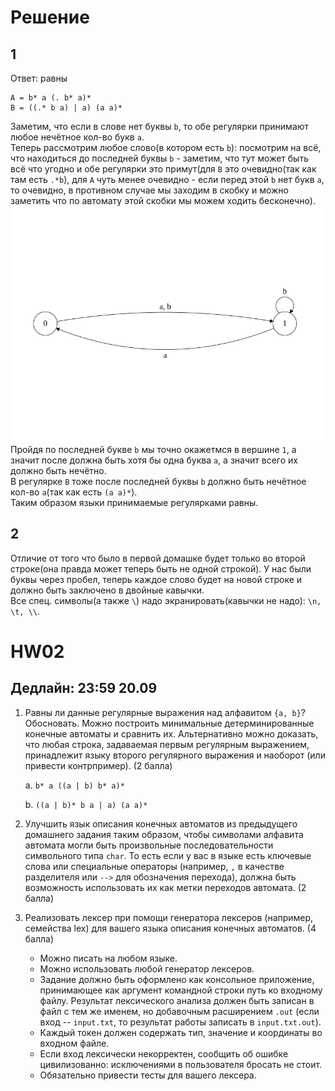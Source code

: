 # Решение

## 1

Ответ: равны  

```
A = b* a (. b* a)*  
B = ((.* b a) | a) (a a)*
```

Заметим, что если в слове нет буквы `b`, то обе регулярки принимают любое нечётное кол-во букв `a`.  
Теперь рассмотрим любое слово(в котором есть `b`): посмотрим на всё, что находиться до последней буквы `b` - заметим, что тут может быть всё что угодно и обе регулярки это примут(для `B` это очевиднo(так как там есть `.*b`), для `A` чуть менее очевидно - если перед этой `b` нет букв `a`, то очевидно, в противном случае мы заходим в скобку и можно заметить что по автомату этой скобки мы можем ходить бесконечно).  
![Alt text](images/1.png)
Пройдя по последней букве `b` мы точно окажетмся в вершине `1`, а значит после должна быть хотя бы одна буква `a`, а значит всего их должно быть нечётно.  
В регулярке `B` тоже после последней буквы `b` должно быть нечётное кол-во `a`(так как есть `(a a)*`).  
Таким образом языки принимаемые регулярками равны.

## 2

Отличие от того что было в первой домашке будет только во второй строке(она правда может теперь быть не одной строкой). У нас были буквы через пробел, теперь каждое слово будет на новой строке и должно быть заключено в двойные кавычки.  
Все спец. символы(а также `\`) надо экранировать(кавычки не надо): `\n, \t, \\`.

# HW02

## Дедлайн: 23:59 20.09

1. Равны ли данные регулярные выражения над алфавитом `{a, b}`? Обосновать. Можно построить минимальные детерминированные конечные автоматы и сравнить их. Альтернативно можно доказать, что любая строка, задаваемая первым регулярным выражением, принадлежит языку второго регулярного выражения и наоборот (или привести контрпример). (2 балла) 

   a. `b* a ((a | b) b* a)*`

   b. `((a | b)* b a | a) (a a)*`

2. Улучшить язык описания конечных автоматов из предыдущего домашнего задания таким образом, чтобы символами алфавита автомата могли быть произвольные последовательности символьного типа `char`. То есть если у вас в языке есть ключевые слова или специальные операторы (например, `,` в качестве разделителя или `-->` для обозначения перехода), должна быть возможность использовать их как метки переходов автомата. (2 балла) 

3. Реализовать лексер при помощи генератора лексеров (например, семейства lex) для вашего языка описания конечных автоматов. (4 балла)

   * Можно писать на любом языке.
   * Можно использовать любой генератор лексеров.
   * Задание должно быть оформлено как консольное приложение, принимающее как аргумент командной строки путь ко входному файлу. Результат лексического анализа должен быть записан в файл с тем же именем, но добавочным расширением `.out` (если вход -- `input.txt`, то результат работы записать в `input.txt.out`).
   * Каждый токен должен содержать тип, значение и координаты во входном файле.
   * Если вход лексически некорректен, сообщить об ошибке цивилизованно: исключениями в пользователя бросать не стоит.
   * Обязательно привести тесты для вашего лексера.
